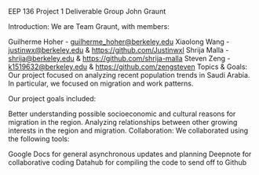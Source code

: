 EEP 136 Project 1 Deliverable
Group John Graunt

Introduction: We are Team Graunt, with members:

Guilherme Hoher - guilherme_hoher@berkeley.edu
Xiaolong Wang - justinwx@berkeley.edu & https://github.com/Justinwxl
Shrija Malla - shrija@berkeley.edu & https://github.com/shrija-malla
Steven Zeng - k1519632@berkeley.edu & https://github.com/zengsteven
Topics & Goals:
Our project focused on analyzing recent population trends in Saudi Arabia. In particular, we focused on migration and work patterns.

Our project goals included:

Better understanding possible socioeconomic and cultural reasons for migration in the region.
Analyzing relationships between other growing interests in the region and migration.
Collaboration:
We collaborated using the following tools:

Google Docs for general asynchronous updates and planning
Deepnote for collaborative coding
Datahub for compiling the code to send off to Github
